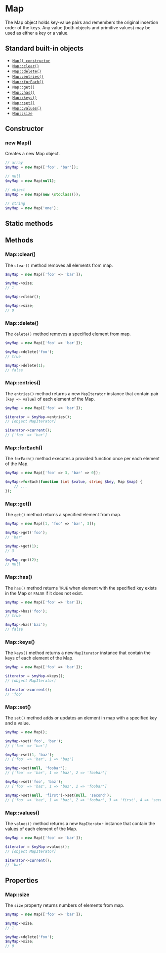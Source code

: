 # Map

The Map object holds key-value pairs and remembers the original insertion order of the keys. Any value (both objects and
primitive values) may be used as either a key or a value.

## Standard built-in objects

- [`Map() constructor`](#new-map)
- [`Map::clear()`](#mapclear)
- [`Map::delete()`](#mapdelete)
- [`Map::entries()`](#mapentries)
- [`Map::forEach()`](#mapforeach)
- [`Map::get()`](#mapget)
- [`Map::has()`](#maphas)
- [`Map::keys()`](#mapkeys)
- [`Map::set()`](#mapset)
- [`Map::values()`](#mapvalues)
- [`Map::size`](#mapsize)

## Constructor

### new Map()

Creates a new Map object.

```php
// array
$myMap = new Map(['foo', 'bar']);

// null
$myMap = new Map(null);

// object
$myMap = new Map(new \stdClass());

// string
$myMap = new Map('one');
```

## Static methods

## Methods

### Map::clear()

The `clear()` method removes all elements from map.

```php
$myMap = new Map(['foo' => 'bar']);

$myMap->size;
// 1

$myMap->clear();

$myMap->size;
// 0
```

### Map::delete()

The `delete()` method removes a specified element from map.

```php
$myMap = new Map(['foo' => 'bar']);

$myMap->delete('foo');
// true

$myMap->delete(1);
// false
```

### Map::entries()

The `entries()` method returns a new `MapIterator` instance that contain pair `[key => value]` of each element of the Map.

```php
$myMap = new Map(['foo' => 'bar']);

$iterator = $myMap->entries();
// [object MapIterator]

$iterator->current();
// ['foo' => 'bar']
```

### Map::forEach()

The `forEach()` method executes a provided function once per each element of the Map.

```php
$myMap = new Map(['foo' => 3, 'bar' => 0]);

$myMap->forEach(function (int $value, string $key, Map $map) {
    // ...
});
```

### Map::get()

The `get()` method returns a specified element from map.

```php
$myMap = new Map([1, 'foo' => 'bar', 3]);

$myMap->get('foo');
// 'bar'

$myMap->get(1);
// 3

$myMap->get(2);
// null
```

### Map::has()

The `has()` method returns `TRUE` when element with the specified key exists in the Map or `FALSE` if it does not exist.

```php
$myMap = new Map(['foo' => 'bar']);

$myMap->has('foo');
// true

$myMap->has('baz');
// false
```

### Map::keys()

The `keys()` method returns a new `MapIterator` instance that contain the keys of each element of the Map.

```php
$myMap = new Map(['foo' => 'bar']);

$iterator = $myMap->keys();
// [object MapIterator]

$iterator->current();
// 'foo'
```

### Map::set()

The `set()` method adds or updates an element in map with a specified key and a value.

```php
$myMap = new Map();

$myMap->set('foo', 'bar');
// ['foo' => 'bar']

$myMap->set(1, 'baz');
// ['foo' => 'bar', 1 => 'baz']

$myMap->set(null, 'foobar');
// ['foo' => 'bar', 1 => 'baz', 2 => 'foobar']

$myMap->set('foo', 'baz');
// ['foo' => 'baz', 1 => 'baz', 2 => 'foobar']

$myMap->set(null, 'first')->set(null, 'second');
// ['foo' => 'baz', 1 => 'baz', 2 => 'foobar', 3 => 'first', 4 => 'second']
```

### Map::values()

The `values()` method returns a new `MapIterator` instance that contain the values of each element of the Map.

```php
$myMap = new Map(['foo' => 'bar']);

$iterator = $myMap->values();
// [object MapIterator]

$iterator->current();
// 'bar'
```

## Properties

### Map::size

The `size` property returns numbers of elements from map.

```php
$myMap = new Map(['foo' => 'bar']);

$myMap->size;
// 1

$myMap->delete('foo');
$myMap->size;
// 0
```
